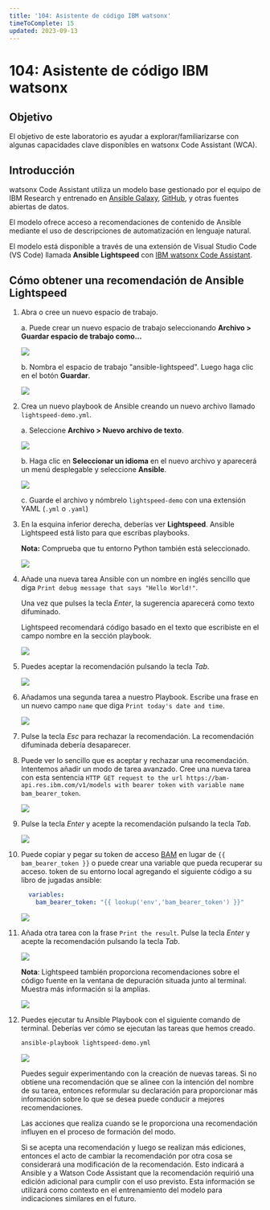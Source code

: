 ```yaml
---
title: '104: Asistente de código IBM watsonx'
timeToComplete: 15
updated: 2023-09-13
---
```


# 104: Asistente de código IBM watsonx

## Objetivo

El objetivo de este laboratorio es ayudar a explorar/familiarizarse con algunas capacidades clave disponibles en watsonx Code Assistant (WCA).

## Introducción

watsonx Code Assistant utiliza un modelo base gestionado por el equipo de IBM Research y entrenado en [Ansible Galaxy](https://galaxy.ansible.com/), [GitHub](https://github.com/), y otras fuentes abiertas de datos. 

El modelo ofrece acceso a recomendaciones de contenido de Ansible mediante el uso de descripciones de automatización en lenguaje natural. 

El modelo está disponible a través de una extensión de Visual Studio Code (VS Code) llamada **Ansible Lightspeed** con [IBM watsonx Code Assistant](https://www.ibm.com/products/watsonx-code-assistant).

## Cómo obtener una recomendación de Ansible Lightspeed

1. Abra o cree un nuevo espacio de trabajo.

    a. Puede crear un nuevo espacio de trabajo seleccionando **Archivo > Guardar espacio de trabajo como...**

    ![](./images/104/save-workspace.png)

    b. Nombra el espacio de trabajo "ansible-lightspeed". Luego haga clic en el botón **Guardar**.

    ![](./images/104/workspace-name.png)

2. Crea un nuevo playbook de Ansible creando un nuevo archivo llamado `lightspeed-demo.yml`.

    a. Seleccione **Archivo > Nuevo archivo de texto**.

    ![](./images/104/nuevo-archivo-de-texto.png)

    b. Haga clic en **Seleccionar un idioma** en el nuevo archivo y aparecerá un menú desplegable y seleccione **Ansible**. 

    ![](./images/104/select-ansible-language.png)

    c. Guarde el archivo y nómbrelo `lightspeed-demo` con una extensión YAML (`.yml` o `.yaml`)

3.  En la esquina inferior derecha, deberías ver **Lightspeed**. Ansible Lightspeed está listo para que escribas playbooks.

    **Nota:** Comprueba que tu entorno Python también está seleccionado.

    ![](./images/104/lightspeed-status-bar.png)
4. Añade una nueva tarea Ansible con un nombre en inglés sencillo que diga `Print debug message that says "Hello World!"`.

    Una vez que pulses la tecla *Enter*, la sugerencia aparecerá como texto difuminado. 
    
    Lightspeed recomendará código basado en el texto que escribiste en el campo nombre en la sección playbook.

    ![](./images/104/debug-message.png)

5. Puedes aceptar la recomendación pulsando la tecla *Tab*.

    ![](./images/104/tab-key.png)

6. Añadamos una segunda tarea a nuestro Playbook. Escribe una frase en un nuevo campo `name` que diga `Print today's date and time`.

    ![](./images/104/decline-recommendation.png)

7. Pulse la tecla *Esc* para rechazar la recomendación. La recomendación difuminada debería desaparecer.

8. Puede ver lo sencillo que es aceptar y rechazar una recomendación. Intentemos añadir un modo de tarea avanzado. Cree una nueva tarea con esta sentencia `HTTP GET request to the url https://bam-api.res.ibm.com/v1/models with bearer token with variable name bam_bearer_token`.


    ![](./images/104/http-request.png)


9. Pulse la tecla *Enter* y acepte la recomendación pulsando la tecla *Tab*.

    ![](./images/104/accept-http-request.png)

10. Puede copiar y pegar su token de acceso [BAM](https://bam.res.ibm.com/) en lugar de `{{ bam_bearer_token }}` o puede crear una variable que pueda recuperar su acceso. token de su entorno local agregando el siguiente código a su libro de jugadas ansible:

    ``` yml
      variables:
        bam_bearer_token: "{{ lookup('env','bam_bearer_token') }}"
    ```

    ![](./images/104/environment-variable.png)

11. Añada otra tarea con la frase `Print the result`. Pulse la tecla *Enter* y acepte la recomendación pulsando la tecla *Tab*.

    ![](./images/104/print-result.png)

    **Nota**: Lightspeed también proporciona recomendaciones sobre el código fuente en la ventana de depuración situada junto al terminal. Muestra más información si la amplías.

    ![](./images/104/source-code-recommendations.png)

12. Puedes ejecutar tu Ansible Playbook con el siguiente comando de terminal. Deberías ver cómo se ejecutan las tareas que hemos creado.


    ```bash
    ansible-playbook lightspeed-demo.yml
    ```

    ![](./images/104/run-playbook.png)


    Puedes seguir experimentando con la creación de nuevas tareas. Si no obtiene una recomendación que se alinee con la intención del nombre de su tarea, entonces reformular su declaración para proporcionar más información sobre lo que se desea puede conducir a mejores recomendaciones.

    Las acciones que realiza cuando se le proporciona una recomendación influyen en el proceso de formación del modo.

    Si se acepta una recomendación y luego se realizan más ediciones, entonces el acto de cambiar la recomendación por otra cosa se considerará una modificación de la recomendación. Esto indicará a Ansible y a Watson Code Assistant que la recomendación requirió una edición adicional para cumplir con el uso previsto. Esta información se utilizará como contexto en el entrenamiento del modelo para indicaciones similares en el futuro.

